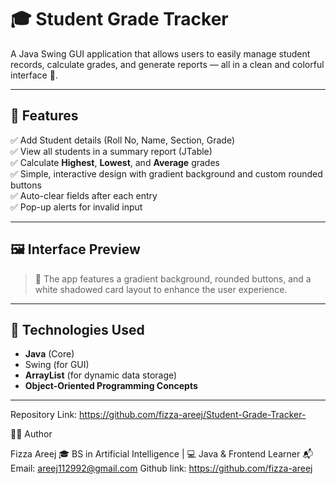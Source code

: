 # 🎓 Student Grade Tracker

A Java Swing GUI application that allows users to easily manage student records, calculate grades, and generate reports — all in a clean and colorful interface 🌈.

---

## 🧾 Features

✅ Add Student details (Roll No, Name, Section, Grade)  
✅ View all students in a summary report (JTable)  
✅ Calculate **Highest**, **Lowest**, and **Average** grades  
✅ Simple, interactive design with gradient background and custom rounded buttons  
✅ Auto-clear fields after each entry  
✅ Pop-up alerts for invalid input  

---

## 🖼️ Interface Preview

> 🎨 The app features a gradient background, rounded buttons, and a white shadowed card layout to enhance the user experience.

---

## 🧠 Technologies Used

- **Java** (Core)
- Swing  (for GUI)
- **ArrayList** (for dynamic data storage)
- **Object-Oriented Programming Concepts**

---

Repository Link: https://github.com/fizza-areej/Student-Grade-Tracker-



👩‍💻 Author

Fizza Areej
🎓 BS in Artificial Intelligence | 💻 Java & Frontend Learner
📬 Email: areej112992@gmail.com Github link: https://github.com/fizza-areej

   
